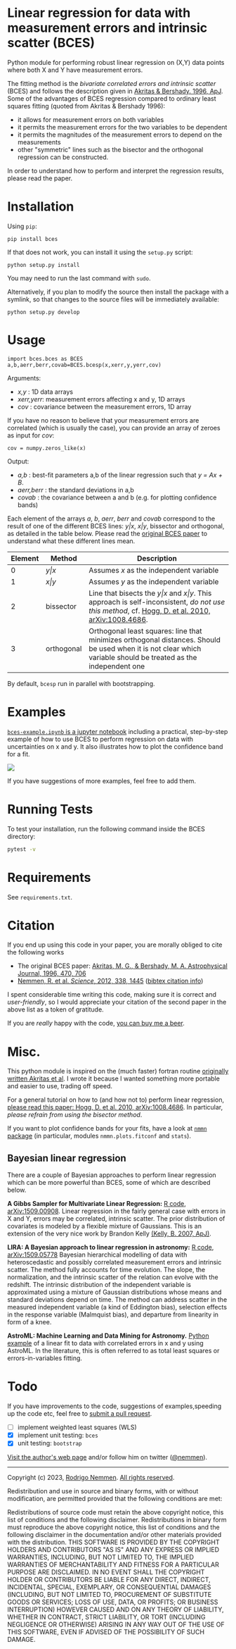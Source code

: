 Linear regression for data with measurement errors and intrinsic scatter (BCES)
==========

Python module for performing robust linear regression on (X,Y) data points where both X and Y have measurement errors. 

The fitting method is the *bivariate correlated errors and intrinsic scatter* (BCES) and follows the description given in [Akritas & Bershady. 1996, ApJ](http://labs.adsabs.harvard.edu/adsabs/abs/1996ApJ...470..706A/). Some of the advantages of BCES regression compared to ordinary least squares fitting (quoted from Akritas & Bershady 1996):

* it allows for measurement errors on both variables
* it permits the measurement errors for the two variables to be dependent
* it permits the magnitudes of the measurement errors to depend on the measurements
* other "symmetric" lines such as the bisector and the orthogonal regression can be constructed.

In order to understand how to perform and interpret the regression results, please read the paper. 

# Installation

Using `pip`:

    pip install bces

If that does not work, you can install it using the `setup.py` script:

    python setup.py install

You may need to run the last command with `sudo`.

Alternatively, if you plan to modify the source then install the package with a symlink, so that changes to the source files will be immediately available:

    python setup.py develop







# Usage 

	import bces.bces as BCES
	a,b,aerr,berr,covab=BCES.bcesp(x,xerr,y,yerr,cov)

Arguments:

- *x,y* : 1D data arrays
- *xerr,yerr*: measurement errors affecting x and y, 1D arrays
- *cov* : covariance between the measurement errors, 1D array

If you have no reason to believe that your measurement errors are correlated (which is usually the case), you can provide an  array of zeroes as input for *cov*:

    cov = numpy.zeros_like(x)

Output:

- *a,b* : best-fit parameters a,b of the linear regression such that *y = Ax + B*. 
- *aerr,berr* : the standard deviations in a,b
- *covab* : the covariance between a and b (e.g. for plotting confidence bands)

Each element of the arrays *a*, *b*, *aerr*, *berr* and *covab* correspond to the result of one of the different BCES lines: *y|x*, *x|y*, bissector and orthogonal, as detailed in the table below. Please read the [original BCES paper](http://labs.adsabs.harvard.edu/adsabs/abs/1996ApJ...470..706A/) to understand what these different lines mean.


| Element  | Method  |  Description |
|---|---| --- |
| 0  | *y\|x*  | Assumes *x* as the independent variable |
| 1  |  *x\|y* | Assumes *y* as the independent variable |
| 2  | bissector  | Line that bisects the *y\|x* and *x\|y*. This approach is self-inconsistent, *do not use this method*, cf. [Hogg, D. et al. 2010, arXiv:1008.4686](http://labs.adsabs.harvard.edu/adsabs/abs/2010arXiv1008.4686H/). |
| 3  | orthogonal  | Orthogonal least squares: line that minimizes orthogonal distances. Should be used when it is not clear which variable should be treated as the independent one |

By default, `bcesp` run in parallel with bootstrapping.






# Examples

[`bces-example.ipynb` is a jupyter notebook](https://github.com/rsnemmen/BCES/blob/master/bces-examples.ipynb) including a practical, step-by-step example of how to use BCES to perform regression on data with uncertainties on x and y. It also illustrates how to plot the confidence band for a fit.

![](./fit.png)

If you have suggestions of more examples, feel free to add them.



# Running Tests

To test your installation, run the following command inside the BCES directory:

```bash
pytest -v
```



# Requirements

See `requirements.txt`.


# Citation

If you end up using this code in your paper, you are morally obliged to cite the following works 

- The original BCES paper: [Akritas, M. G., & Bershady, M. A. Astrophysical Journal, 1996, 470, 706](http://labs.adsabs.harvard.edu/adsabs/abs/1996ApJ...470..706A/) 
- [Nemmen, R. et al. *Science*, 2012, 338, 1445](http://labs.adsabs.harvard.edu/adsabs/abs/2012Sci...338.1445N/) ([bibtex citation info](http://adsabs.harvard.edu/cgi-bin/nph-bib_query?bibcode=2012Sci...338.1445N&data_type=BIBTEX&db_key=AST&nocookieset=1)) 

I spent considerable time writing this code, making sure it is correct and *user-friendly*, so I would appreciate your citation of the second paper in the above list as a token of gratitude.

If you are *really* happy with the code, [you can buy me a beer](https://www.dropbox.com/s/a0rp5un6ubrkph2/crypto%20wallets.pdf?dl=0).






# Misc.

This python module is inspired on the (much faster) fortran routine [originally written Akritas et al](http://www.astro.wisc.edu/%7Emab/archive/stats/stats.html). I wrote it because I wanted something more portable and easier to use, trading off speed. 

For a general tutorial on how to (and how not to) perform linear regression, [please read this paper: Hogg, D. et al. 2010, arXiv:1008.4686](http://labs.adsabs.harvard.edu/adsabs/abs/2010arXiv1008.4686H/). In particular, *please refrain from using the bisector method*.

If you want to plot confidence bands for your fits, have a look at [`nmmn` package](https://github.com/rsnemmen/nmmn) (in particular, modules `nmmn.plots.fitconf` and `stats`).


## Bayesian linear regression

There are a couple of Bayesian approaches to perform linear regression which can be more powerful than BCES, some of which are described below.

**A Gibbs Sampler for Multivariate Linear Regression:** 
[R code](https://github.com/abmantz/lrgs), [arXiv:1509.00908](http://arxiv.org/abs/1509.00908).
Linear regression in the fairly general case with errors in X and Y, errors may be correlated, intrinsic scatter. The prior distribution of covariates is modeled by a flexible mixture of Gaussians. This is an extension of the very nice work by Brandon Kelly [(Kelly, B. 2007, ApJ)](http://labs.adsabs.harvard.edu/adsabs/abs/2007ApJ...665.1489K/).

**LIRA: A Bayesian approach to linear regression in astronomy:** [R code](https://github.com/msereno/lira), [arXiv:1509.05778](http://arxiv.org/abs/1509.05778)
Bayesian hierarchical modelling of data with heteroscedastic and possibly correlated measurement errors and intrinsic scatter. The method fully accounts for time evolution. The slope, the normalization, and the intrinsic scatter of the relation can evolve with the redshift. The intrinsic distribution of the independent variable is approximated using a mixture of Gaussian distributions whose means and standard deviations depend on time. The method can address scatter in the measured independent variable (a kind of Eddington bias), selection effects in the response variable (Malmquist bias), and departure from linearity in form of a knee. 

**AstroML: Machine Learning and Data Mining for Astronomy.**
[Python example](http://www.astroml.org/book_figures/chapter8/fig_total_least_squares.html) of a linear fit to data with correlated errors in x and y using AstroML. In the literature, this is often referred to as total least squares or errors-in-variables fitting.




# Todo

If you have improvements to the code, suggestions of examples,speeding up the code etc, feel free to [submit a pull request](https://guides.github.com/activities/contributing-to-open-source/).

* [ ] implement weighted least squares (WLS)
* [x] implement unit testing: `bces`
* [x] unit testing: `bootstrap`

[Visit the author's web page](https://rodrigonemmen.com/) and/or follow him on twitter ([@nemmen](https://twitter.com/nemmen)).


---


Copyright (c) 2023, [Rodrigo Nemmen](https://rodrigonemmen.com).
[All rights reserved](http://opensource.org/licenses/BSD-2-Clause).


Redistribution and use in source and binary forms, with or without modification, are permitted provided that the following conditions are met:

Redistributions of source code must retain the above copyright notice, this list of conditions and the following disclaimer.
Redistributions in binary form must reproduce the above copyright notice, this list of conditions and the following disclaimer in the documentation and/or other materials provided with the distribution.
THIS SOFTWARE IS PROVIDED BY THE COPYRIGHT HOLDERS AND CONTRIBUTORS "AS IS" AND ANY EXPRESS OR IMPLIED WARRANTIES, INCLUDING, BUT NOT LIMITED TO, THE IMPLIED WARRANTIES OF MERCHANTABILITY AND FITNESS FOR A PARTICULAR PURPOSE ARE DISCLAIMED. IN NO EVENT SHALL THE COPYRIGHT HOLDER OR CONTRIBUTORS BE LIABLE FOR ANY DIRECT, INDIRECT, INCIDENTAL, SPECIAL, EXEMPLARY, OR CONSEQUENTIAL DAMAGES (INCLUDING, BUT NOT LIMITED TO, PROCUREMENT OF SUBSTITUTE GOODS OR SERVICES; LOSS OF USE, DATA, OR PROFITS; OR BUSINESS INTERRUPTION) HOWEVER CAUSED AND ON ANY THEORY OF LIABILITY, WHETHER IN CONTRACT, STRICT LIABILITY, OR TORT (INCLUDING NEGLIGENCE OR OTHERWISE) ARISING IN ANY WAY OUT OF THE USE OF THIS SOFTWARE, EVEN IF ADVISED OF THE POSSIBILITY OF SUCH DAMAGE.
